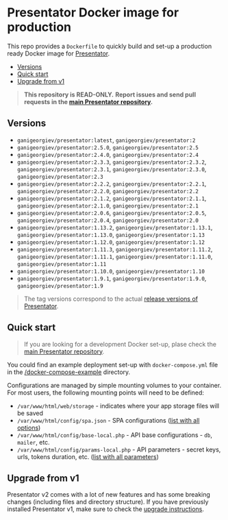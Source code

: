 Presentator Docker image for production
======================================================================

This repo provides a `Dockerfile` to quickly build and set-up a production ready Docker image for [Presentator](https://github.com/presentator/presentator).

- [Versions](#versions)
- [Quick start](#quick-start)
- [Upgrade from v1](#upgrade-from-v1)

> **This repository is READ-ONLY.**
> **Report issues and send pull requests in the [main Presentator repository](https://github.com/presentator/presentator/issues).**


## Versions

- `ganigeorgiev/presentator:latest`, `ganigeorgiev/presentator:2`
- `ganigeorgiev/presentator:2.5.0`, `ganigeorgiev/presentator:2.5`
- `ganigeorgiev/presentator:2.4.0`, `ganigeorgiev/presentator:2.4`
- `ganigeorgiev/presentator:2.3.3`, `ganigeorgiev/presentator:2.3.2`, `ganigeorgiev/presentator:2.3.1`, `ganigeorgiev/presentator:2.3.0`, `ganigeorgiev/presentator:2.3`
- `ganigeorgiev/presentator:2.2.2`, `ganigeorgiev/presentator:2.2.1`, `ganigeorgiev/presentator:2.2.0`, `ganigeorgiev/presentator:2.2`
- `ganigeorgiev/presentator:2.1.2`, `ganigeorgiev/presentator:2.1.1`, `ganigeorgiev/presentator:2.1.0`, `ganigeorgiev/presentator:2.1`
- `ganigeorgiev/presentator:2.0.6`, `ganigeorgiev/presentator:2.0.5`, `ganigeorgiev/presentator:2.0.4`, `ganigeorgiev/presentator:2.0`
- `ganigeorgiev/presentator:1.13.2`, `ganigeorgiev/presentator:1.13.1`, `ganigeorgiev/presentator:1.13.0`, `ganigeorgiev/presentator:1.13`
- `ganigeorgiev/presentator:1.12.0`, `ganigeorgiev/presentator:1.12`
- `ganigeorgiev/presentator:1.11.3`, `ganigeorgiev/presentator:1.11.2`, `ganigeorgiev/presentator:1.11.1`, `ganigeorgiev/presentator:1.11.0`, `ganigeorgiev/presentator:1.11`
- `ganigeorgiev/presentator:1.10.0`, `ganigeorgiev/presentator:1.10`
- `ganigeorgiev/presentator:1.9.1`, `ganigeorgiev/presentator:1.9.0`, `ganigeorgiev/presentator:1.9`

> The tag versions correspond to the actual [release versions of Presentator](https://github.com/presentator/presentator/releases).


## Quick start
> If you are looking for a development Docker set-up, plase check the [main Presentator repository](https://github.com/presentator/presentator).

You could find an example deployment set-up with `docker-compose.yml` file in the [/docker-compose-example](https://github.com/presentator/presentator-docker/tree/master/docker-compose-example) directory.

Configurations are managed by simple mounting volumes to your container.
For most users, the following mounting points will need to be defined:

- `/var/www/html/web/storage` - indicates where your app storage files will be saved
- `/var/www/html/config/spa.json` - SPA configurations ([list with all options](https://github.com/presentator/presentator-spa/blob/master/.env))
- `/var/www/html/config/base-local.php` - API base configurations - `db`, `mailer`, etc.
- `/var/www/html/config/params-local.php` - API parameters - secret keys, urls, tokens duration, etc. ([list with all parameters](https://github.com/presentator/presentator-api/blob/master/config/params.php))


## Upgrade from v1
Presentator v2 comes with a lot of new features and has some breaking changes (including files and directory structure).
If you have previously installed Presentator v1, make sure to check the [upgrade instructions](https://github.com/presentator/presentator/blob/master/UPGRADE.md).
